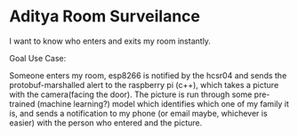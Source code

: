 # Aditya Room Surveilance

I want to know who enters and exits my room instantly.

Goal Use Case:

Someone enters my room, esp8266 is notified by the hcsr04 and sends the protobuf-marshalled alert to the raspberry pi (c++), which takes a picture with the camera(facing the door). The picture is run through
some pre-trained (machine learning?) model which identifies which one of my family it is, and sends a notification to my phone (or email maybe, whichever is easier) with the person who entered and the picture.



